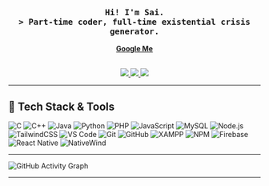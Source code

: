 <h3 align="center">
  <samp>Hi! I'm Sai.</samp>
  <br>
  <samp>&gt; Part-time coder, full-time existential crisis generator.</samp>
</h3>

<div align="center">

  <a href="https://www.google.com/search?q=Simon+Brian+Pamintuan"><b>Google Me</b></a>
  <br><br>

  <a href="https://www.facebook.com/simon.garcia.334993/">
    <img src="https://img.shields.io/badge/Facebook-1877F2?style=for-the-badge&logo=facebook&logoColor=white" />
  </a>
  <a href="https://www.instagram.com/saimese._/">
    <img src="https://img.shields.io/badge/Instagram-E4405F?style=for-the-badge&logo=instagram&logoColor=white" />
  </a>
  <a href="https://www.linkedin.com/in/simon-brian-pamintuan-b626a5239/">
    <img src="https://img.shields.io/badge/LinkedIn-0A66C2?style=for-the-badge&logo=linkedin&logoColor=white" />
  </a>

</div>

---

## 🚀 Tech Stack & Tools

![C](https://img.shields.io/badge/C-00599C?style=for-the-badge&logo=c&logoColor=white)
![C++](https://img.shields.io/badge/C%2B%2B-00599C?style=for-the-badge&logo=c%2B%2B&logoColor=white)
![Java](https://img.shields.io/badge/Java-ED8B00?style=for-the-badge&logo=java&logoColor=white)
![Python](https://img.shields.io/badge/Python-3776AB?style=for-the-badge&logo=python&logoColor=white)
![PHP](https://img.shields.io/badge/PHP-777BB4?style=for-the-badge&logo=php&logoColor=white)
![JavaScript](https://img.shields.io/badge/JavaScript-F7DF1E?style=for-the-badge&logo=javascript&logoColor=black)
![MySQL](https://img.shields.io/badge/MySQL-00000F?style=for-the-badge&logo=mysql&logoColor=white)
![Node.js](https://img.shields.io/badge/Node.js-339933?style=for-the-badge&logo=nodedotjs&logoColor=white)
![TailwindCSS](https://img.shields.io/badge/TailwindCSS-38B2AC?style=for-the-badge&logo=tailwind-css&logoColor=white)
![VS Code](https://img.shields.io/badge/VSCode-007ACC?style=for-the-badge&logo=visual-studio-code&logoColor=white)
![Git](https://img.shields.io/badge/Git-F05032?style=for-the-badge&logo=git&logoColor=white)
![GitHub](https://img.shields.io/badge/GitHub-181717?style=for-the-badge&logo=github&logoColor=white)
![XAMPP](https://img.shields.io/badge/XAMPP-FB7A24?style=for-the-badge&logo=xampp&logoColor=white)
![NPM](https://img.shields.io/badge/NPM-CB3837?style=for-the-badge&logo=npm&logoColor=white)
![Firebase](https://img.shields.io/badge/Firebase-FFCA28?style=for-the-badge&logo=firebase&logoColor=black)
![React Native](https://img.shields.io/badge/React_Native-20232A?style=for-the-badge&logo=react&logoColor=61DAFB)
![NativeWind](https://img.shields.io/badge/NativeWind-38BDF8?style=for-the-badge&logo=tailwindcss&logoColor=white)


---

![GitHub Activity Graph](https://github-readme-activity-graph.vercel.app/graph?username=saimeown&theme=react-dark)

---
